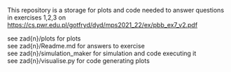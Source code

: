 This repository is a storage for plots and code needed to answer
questions in exercises 1,2,3 on 
https://cs.pwr.edu.pl/gotfryd/dyd/mps2021_22/ex/pbb_ex7_v2.pdf

see zad{n}/plots for plots  
see zad{n}/Readme.md for answers to exercise  
see zad{n}/simulation_maker for simulation and code executing it  
see zad{n}/visualise.py for code generating plots  

